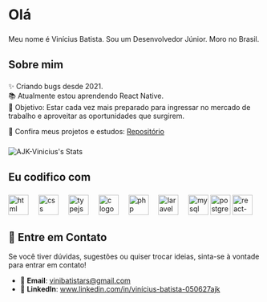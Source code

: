 <h1 align="left">Olá</h1>

###

<p align="left">Meu nome é Vinícius Batista. Sou um Desenvolvedor Júnior. Moro no Brasil.</p>

###

<h2 align="left">Sobre mim</h2>

###

<p align="left">✨  Criando bugs desde 2021.<br>📚 Atualmente estou aprendendo React Native.<br>🎯 Objetivo: Estar cada vez mais preparado para ingressar no mercado de trabalho e aproveitar as oportunidades que surgirem.<br><p align="left">
🔗 Confira meus projetos e estudos: <a href="https://github.com/AJK-Vinicius/Vin-ProjetosAjk/blob/main/README.md">Repositório</a>
</p></p>

###

![AJK-Vinicius's Stats](https://github-readme-stats.vercel.app/api?username=AJK-Vinicius&show_icons=true&bg_color=00000000)

###

<h2 align="left">Eu codifico com</h2>

###

<div align="left">
  <img src="https://img.shields.io/badge/HTML5-E34F26?style=for-the-badge&logo=html5&logoColor=white" height="40" alt="html logo"  />
  <img width="12" />
  <img src="https://img.shields.io/badge/CSS3-1572B6?style=for-the-badge&logo=css3&logoColor=white" height="40" alt="css logo"  />
  <img width="12" />
  <img src="https://img.shields.io/badge/TypeScript-007ACC?style=for-the-badge&logo=typescript&logoColor=white" height="40" alt="typejs logo"  />
  <img width="12" />
  <img src="https://img.shields.io/badge/C-00599C?style=for-the-badge&logo=c&logoColor=white" height="40" alt="c logo"  />
  <img width="12" />
  <img src="https://img.shields.io/badge/PHP-777BB4?style=for-the-badge&logo=php&logoColor=white" height="40" alt="php logo"  />
  <img width="12" />
  <img src="https://img.shields.io/badge/Laravel-FF2D20?style=for-the-badge&logo=laravel&logoColor=white" height="40" alt="laravel logo"  />
  <img width="12" />
  <img src="https://img.shields.io/badge/MySQL-00000F?style=for-the-badge&logo=mysql&logoColor=white" height="40" alt="mysql logo"  />
  <img src="https://img.shields.io/badge/PostgreSQL-316192?style=for-the-badge&logo=postgresql&logoColor=white" height="40" alt="postgresql logo"  />
  <img src="https://img.shields.io/badge/React_Native-20232A?style=for-the-badge&logo=react&logoColor=61DAFB"  height="40" alt="react-native" /> 
</div>

###

<h2 align="left">📨 Entre em Contato</h2>

<p align="left">Se você tiver dúvidas, sugestões ou quiser trocar ideias, sinta-se à vontade para entrar em contato!</p>

- 📧 **Email**: vinibatistars@gmail.com
- 💼 **LinkedIn**: www.linkedin.com/in/vinícius-batista-050627ajk
